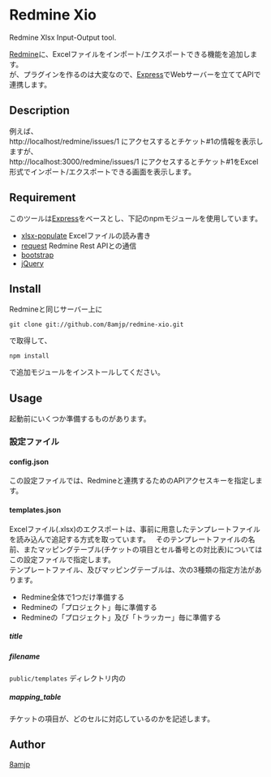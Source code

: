 Redmine Xio
===========

Redmine Xlsx Input-Output tool.
    
[Redmine](http://www.redmine.org/)に、Excelファイルをインポート/エクスポートできる機能を追加します。  
が、プラグインを作るのは大変なので、[Express](https://www.npmjs.com/package/express)でWebサーバーを立ててAPIで連携します。

## Description

例えば、  
http://localhost/redmine/issues/1 にアクセスするとチケット#1の情報を表示しますが、  
http://localhost:3000/redmine/issues/1 にアクセスするとチケット#1をExcel形式でインポート/エクスポートできる画面を表示します。

## Requirement

このツールは[Express](https://www.npmjs.com/package/express)をベースとし、下記のnpmモジュールを使用しています。

* [xlsx-populate](https://www.npmjs.com/package/xlsx-populate) Excelファイルの読み書き
* [request](https://www.npmjs.com/package/request) Redmine Rest APIとの通信
* [bootstrap](https://www.npmjs.com/package/bootstrap)
* [jQuery](https://www.npmjs.com/package/jquery)

## Install

Redmineと同じサーバー上に

`git clone git://github.com/8amjp/redmine-xio.git`

で取得して、

`npm install`

で追加モジュールをインストールしてください。

## Usage

起動前にいくつか準備するものがあります。

### 設定ファイル

#### config.json
この設定ファイルでは、Redmineと連携するためのAPIアクセスキーを指定します。

#### templates.json

Excelファイル(.xlsx)のエクスポートは、事前に用意したテンプレートファイルを読み込んで追記する方式を取っています。  
そのテンプレートファイルの名前、またマッピングテーブル(チケットの項目とセル番号との対比表)についてはこの設定ファイルで指定します。  
テンプレートファイル、及びマッピングテーブルは、次の3種類の指定方法があります。

* Redmine全体で1つだけ準備する
* Redmineの「プロジェクト」毎に準備する
* Redmineの「プロジェクト」及び「トラッカー」毎に準備する 

##### title


##### filename

`public/templates` ディレクトリ内の

##### mapping_table

チケットの項目が、どのセルに対応しているのかを記述します。

## Author

[8amjp](https://github.com/8amjp)
